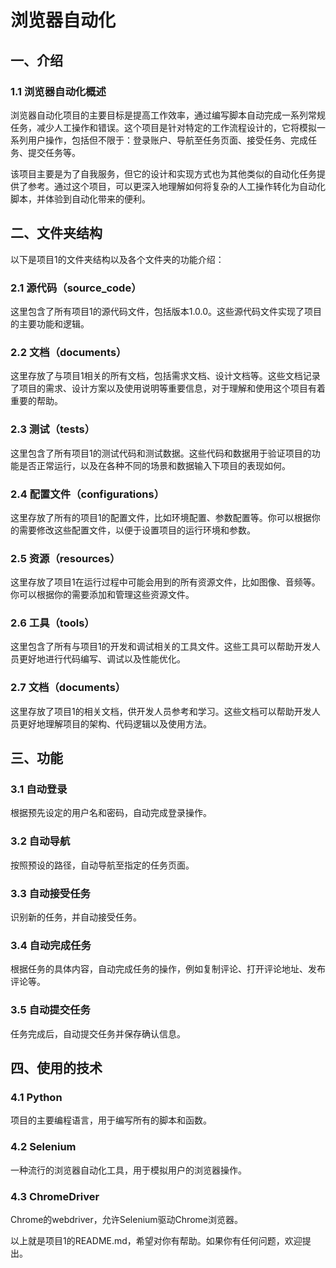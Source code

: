 # 浏览器自动化

## 一、介绍

### 1.1 浏览器自动化概述

浏览器自动化项目的主要目标是提高工作效率，通过编写脚本自动完成一系列常规任务，减少人工操作和错误。这个项目是针对特定的工作流程设计的，它将模拟一系列用户操作，包括但不限于：登录账户、导航至任务页面、接受任务、完成任务、提交任务等。

该项目主要是为了自我服务，但它的设计和实现方式也为其他类似的自动化任务提供了参考。通过这个项目，可以更深入地理解如何将复杂的人工操作转化为自动化脚本，并体验到自动化带来的便利。

## 二、文件夹结构

以下是项目1的文件夹结构以及各个文件夹的功能介绍：

### 2.1 源代码（source_code）

这里包含了所有项目1的源代码文件，包括版本1.0.0。这些源代码文件实现了项目的主要功能和逻辑。

### 2.2 文档（documents）

这里存放了与项目1相关的所有文档，包括需求文档、设计文档等。这些文档记录了项目的需求、设计方案以及使用说明等重要信息，对于理解和使用这个项目有着重要的帮助。

### 2.3 测试（tests）

这里包含了所有项目1的测试代码和测试数据。这些代码和数据用于验证项目的功能是否正常运行，以及在各种不同的场景和数据输入下项目的表现如何。

### 2.4 配置文件（configurations）

这里存放了所有的项目1的配置文件，比如环境配置、参数配置等。你可以根据你的需要修改这些配置文件，以便于设置项目的运行环境和参数。

### 2.5 资源（resources）

这里存放了项目1在运行过程中可能会用到的所有资源文件，比如图像、音频等。你可以根据你的需要添加和管理这些资源文件。

### 2.6 工具（tools）

这里包含了所有与项目1的开发和调试相关的工具文件。这些工具可以帮助开发人员更好地进行代码编写、调试以及性能优化。

### 2.7 文档（documents）

这里存放了项目1的相关文档，供开发人员参考和学习。这些文档可以帮助开发人员更好地理解项目的架构、代码逻辑以及使用方法。

## 三、功能

### 3.1 自动登录

根据预先设定的用户名和密码，自动完成登录操作。

### 3.2 自动导航

按照预设的路径，自动导航至指定的任务页面。

### 3.3 自动接受任务

识别新的任务，并自动接受任务。

### 3.4 自动完成任务

根据任务的具体内容，自动完成任务的操作，例如复制评论、打开评论地址、发布评论等。

### 3.5 自动提交任务

任务完成后，自动提交任务并保存确认信息。

## 四、使用的技术

### 4.1 Python

项目的主要编程语言，用于编写所有的脚本和函数。

### 4.2 Selenium

一种流行的浏览器自动化工具，用于模拟用户的浏览器操作。

### 4.3 ChromeDriver

Chrome的webdriver，允许Selenium驱动Chrome浏览器。

以上就是项目1的README.md，希望对你有帮助。如果你有任何问题，欢迎提出。